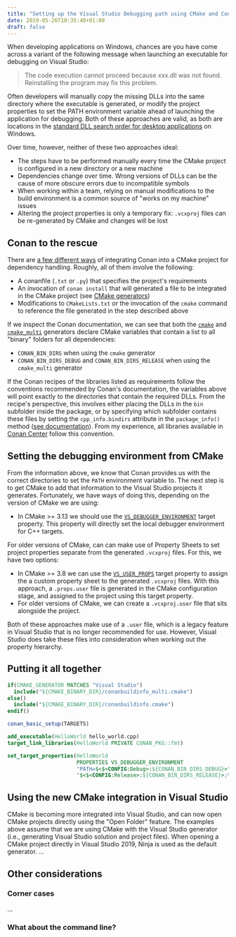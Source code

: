 ```yaml
---
title: "Setting up the Visual Studio Debugging path using CMake and Conan"
date: 2019-05-26T10:35:48+01:00
draft: false
---
```


When developing applications on Windows, chances are you have come across a variant of the following message when launching an executable for debugging on Visual Studio:

> The code execution cannot proceed because xxx.dll was not found. Reinstalling the program may fix this problem.

Often developers will manually copy the missing DLLs into the same directory where the executable is generated, or modify the project properties to set the PATH environment variable ahead of launching the application for debugging. Both of these approaches are valid, as both are locations in the [standard DLL search order for desktop applications](https://docs.microsoft.com/en-us/windows/desktop/dlls/dynamic-link-library-search-order#standard-search-order-for-desktop-applications) on Windows.

Over time, however, neither of these two approaches ideal:

* The steps have to be performed manually every time the CMake project is configured in a new directory or a new machine
* Dependencies change over time. Wrong versions of DLLs can be the cause of more obscure errors due to incompatible symbols
* When working within a team, relying on manual modifications to the build environment is a common source of "works on my machine" issues
* Altering the project properties is only a temporary fix: `.vcxproj` files can be re-generated by CMake and changes will be lost

## Conan to the rescue
  
There are [a few different ways](https://blog.conan.io/2018/06/11/Transparent-CMake-Integration.html) of integrating Conan into a CMake project for dependency handling. Roughly, all of them involve the following:

- A conanfile (`.txt` or `.py`) that specifies the project's requirements
- An invocation of `conan install` that will generated a file to be integrated in the CMake project (see [CMake generators](https://docs.conan.io/en/latest/reference/generators.html))
- Modifications to `CMakeLists.txt` or the invocation of the `cmake` command to reference the file generated in the step described above

If we inspect the Conan documentation, we can see that both the [`cmake`](https://docs.conan.io/en/latest/reference/generators/cmake.html) and [`cmake_multi`](https://docs.conan.io/en/latest/reference/generators/cmakemulti.html) generators declare CMake variables that contain a list to all "binary" folders for all dependencies:

* `CONAN_BIN_DIRS` when using the `cmake` generator
* `CONAN_BIN_DIRS_DEBUG` and `CONAN_BIN_DIRS_RELEASE` when using the `cmake_multi` generator


If the Conan recipes of the libraries listed as requirements follow the conventions recommended by Conan's documentation, the variables above will point exactly to the directories that contain the required DLLs. From the recipe's perspective, this involves either placing the DLLs in the `bin` subfolder inside the package, or by specifying which subfolder contains these files by setting the `cpp_info.bindirs` attribute in the `package_info()` method ([see documentation](https://docs.conan.io/en/latest/reference/conanfile/methods.html#package-info)). From my experience, all libraries available in [Conan Center](https://bintray.com/conan/conan-center) follow this convention.

## Setting the debugging environment from CMake

From the information above, we know that Conan provides us with the correct directories to set the `PATH` environment variable to. The next step is to get CMake to add that information to the Visual Studio projects it generates. Fortunately, we have ways of doing this, depending on the version of CMake we are using:

* In CMake >= 3.13 we should use the [`VS_DEBUGGER_ENVIRONMENT`](https://cmake.org/cmake/help/latest/prop_tgt/VS_DEBUGGER_ENVIRONMENT.html) target property. This property will directly set the local debugger environment for C++ targets.

For older versions of CMake, can can make use of Property Sheets to set project properties separate from the generated `.vcxproj` files. For this, we have two options:

* In CMake >= 3.8 we can use the [`VS_USER_PROPS`](https://todo) target property to assign the a custom property sheet to the generated `.vcxproj` files. With this approach, a `.props.user` file is generated in the CMake configuration stage, and assigned to the project using this target property.
* For older versions of CMake, we can create a `.vcxproj.user` file that sits alongside the project. 

Both of these approaches make use of a `.user` file, which is a legacy feature in Visual Studio that is no longer recommended for use. However, Visual Studio does take these files into consideration when working out the property hierarchy. 

## Putting it all together

```cmake
if(CMAKE_GENERATOR MATCHES "Visual Studio")
  include("${CMAKE_BINARY_DIR}/conanbuildinfo_multi.cmake")
else()
  include("${CMAKE_BINARY_DIR}/conanbuildinfo.cmake")
endif()

conan_basic_setup(TARGETS)

add_executable(HelloWorld hello_world.cpp)
target_link_libraries(HelloWorld PRIVATE CONAN_PKG::fmt)

set_target_properties(HelloWorld
                      PROPERTIES VS_DEBUGGER_ENVIRONMENT
                      "PATH=$<$<CONFIG:Debug>:${CONAN_BIN_DIRS_DEBUG}>"
                      "$<$<CONFIG:Release>:${CONAN_BIN_DIRS_RELEASE}>;%PATH%")
```

## Using the new CMake integration in Visual Studio
CMake is becoming more integrated into Visual Studio, and can now open CMake projects directly using the "Open Folder" feature. The examples above assume that we are using CMake with the Visual Studio generator (i.e., generating Visual Studio solution and project files). When opening a CMake project directly in Visual Studio 2019, Ninja is used as the default generator. 
...


## Other considerations

### Corner cases
...

### What about the command line?